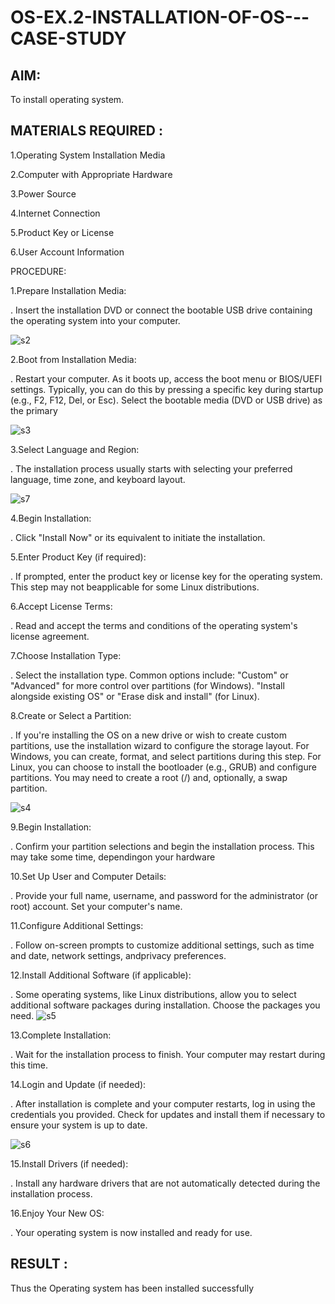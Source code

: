 # OS-EX.2-INSTALLATION-OF-OS---CASE-STUDY

## AIM:
To install operating system.

## MATERIALS REQUIRED :
1.Operating System Installation Media

2.Computer with Appropriate Hardware

3.Power Source

4.Internet Connection

5.Product Key or License

6.User Account Information


PROCEDURE:

1.Prepare Installation Media:

. Insert the installation DVD or connect the bootable USB
drive containing the operating system into your computer.

![s2](https://github.com/Thenmozhi-Palanisamy/OS-EX.2-INSTALLATION-OF-OS---CASE-STUDY/assets/95198708/74d3c49c-ec32-4b2c-bf43-3557f14d7756)


2.Boot from Installation Media:

. Restart your computer.
As it boots up, access the boot menu or BIOS/UEFI settings.
Typically, you can do this by pressing a specific key during
startup (e.g., F2, F12, Del, or Esc).
Select the bootable media (DVD or USB drive) as the primary

![s3](https://github.com/Thenmozhi-Palanisamy/OS-EX.2-INSTALLATION-OF-OS---CASE-STUDY/assets/95198708/1e767dd6-3810-4c73-9267-d42bb163202c)

3.Select Language and Region:

. The installation process usually starts with selecting
your preferred language, time zone, and keyboard
layout. 

![s7](https://github.com/Thenmozhi-Palanisamy/OS-EX.2-INSTALLATION-OF-OS---CASE-STUDY/assets/95198708/91131630-20c4-47df-8d4c-4e2b38c49fc2)


4.Begin Installation:

. Click "Install Now" or its equivalent to initiate the installation.

5.Enter Product Key (if required):

. If prompted, enter the product key or license key for the operating system. This step may not beapplicable for some Linux distributions.

6.Accept License Terms:

. Read and accept the terms and conditions of the operating system's license agreement.

7.Choose Installation Type:

. Select the installation type. Common options include:
"Custom" or "Advanced" for more control over partitions (for Windows).
"Install alongside existing OS" or "Erase disk and install" (for Linux).

8.Create or Select a Partition:

. If you're installing the OS on a new drive or
wish to create custom partitions, use the
installation wizard to configure the storage layout.
For Windows, you can create, format, and select
partitions during this step.
For Linux, you can choose to install the
bootloader (e.g., GRUB) and configure partitions.
You may need to create a root (/) and, optionally,
a swap partition. 


![s4](https://github.com/Thenmozhi-Palanisamy/OS-EX.2-INSTALLATION-OF-OS---CASE-STUDY/assets/95198708/d519070b-23bc-417f-a0f6-a707d3df8d7b)


9.Begin Installation:

. Confirm your partition selections and begin the installation process. This may take some time, dependingon your hardware

10.Set Up User and Computer Details:

. Provide your full name, username, and password for the administrator (or root) account.
Set your computer's name.

11.Configure Additional Settings:

. Follow on-screen prompts to customize additional settings, such as time and date, network settings, andprivacy preferences.

12.Install Additional Software (if applicable):

. Some operating systems, like Linux distributions, allow
you to select additional software packages during
installation. Choose the packages you need.
![s5](https://github.com/Thenmozhi-Palanisamy/OS-EX.2-INSTALLATION-OF-OS---CASE-STUDY/assets/95198708/f972dbb4-c538-4d54-a641-78f70795d6d4)


13.Complete Installation:

. Wait for the installation process to finish.
Your computer may restart during this time.

14.Login and Update (if needed):

. After installation is complete and your computer restarts, log in using the credentials you provided.
Check for updates and install them if necessary to ensure your system is up to date.


![s6](https://github.com/Thenmozhi-Palanisamy/OS-EX.2-INSTALLATION-OF-OS---CASE-STUDY/assets/95198708/f8edda63-e7f9-490a-95d5-d6eb3cfac76b)

15.Install Drivers (if needed):

. Install any hardware drivers that are not automatically
detected during the installation process.

16.Enjoy Your New OS:

. Your operating system is now installed and ready for use.

## RESULT :

Thus the Operating system has been installed successfully
